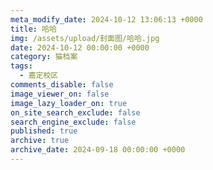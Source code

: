 ```yaml
---
meta_modify_date: 2024-10-12 13:06:13 +0000
title: 哈哈
img: /assets/upload/封面图/哈哈.jpg
date: 2024-10-12 00:00:00 +0000
category: 猫档案
tags:
  - 嘉定校区
comments_disable: false
image_viewer_on: false
image_lazy_loader_on: true
on_site_search_exclude: false
search_engine_exclude: false
published: true
archive: true
archive_date: 2024-09-18 00:00:00 +0000
---
```

